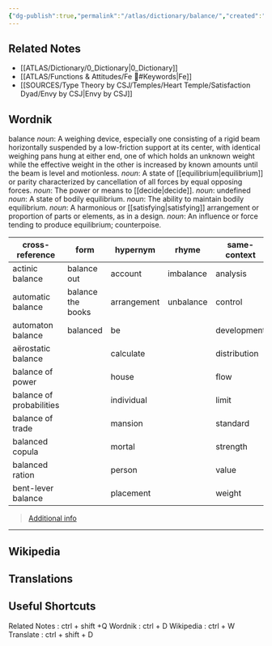 ```yaml
---
{"dg-publish":true,"permalink":"/atlas/dictionary/balance/","created":"2023-01-01T14:07:15.407+01:00","updated":"2023-03-08T08:28:52.332+01:00"}
---
```



## Related Notes 
- [[ATLAS/Dictionary/0_Dictionary\|0_Dictionary]]
- [[ATLAS/Functions & Attitudes/Fe 💉#Keywords\|Fe]]
- [[SOURCES/Type Theory by CSJ/Temples/Heart Temple/Satisfaction Dyad/Envy by CSJ\|Envy by CSJ]]

## Wordnik
 balance
*noun*: A weighing device, especially one consisting of a rigid beam horizontally suspended by a low-friction support at its center, with identical weighing pans hung at either end, one of which holds an unknown weight while the effective weight in the other is increased by known amounts until the beam is level and motionless.
*noun*: A state of [[equilibrium\|equilibrium]] or parity characterized by cancellation of all forces by equal opposing forces.
*noun*: The power or means to [[decide\|decide]].
*noun*: undefined
*noun*: A state of bodily equilibrium.
*noun*: The ability to maintain bodily equilibrium.
*noun*: A harmonious or [[satisfying\|satisfying]] arrangement or proportion of parts or elements, as in a design.
*noun*: An influence or force tending to produce equilibrium; counterpoise.

| cross-reference |form |hypernym |rhyme |same-context |synonym |variant |verb-form |
| --- | --- | --- | --- | --- | --- | --- | --- |
| actinic balance | balance out | account | imbalance | analysis | Swiss bank account | balance wheel | balanced |
| automatic balance | balance the books | arrangement | unbalance | control | accommodate |  | balances |
| automaton balance | balanced | be |  | development | accord |  | balancing |
| aërostatic balance |  | calculate |  | distribution | account |  |  |
| balance of power |  | house |  | flow | account current |  |  |
| balance of probabilities |  | individual |  | limit | account rendered |  |  |
| balance of trade |  | mansion |  | standard | account stated |  |  |
| balanced copula |  | mortal |  | strength | adjust |  |  |
| balanced ration |  | person |  | value | adjust |  |  |
| bent-lever balance |  | placement |  | weight | afterglow |  |  |

> [Additional info](https://www.wordnik.com/words/balance)

---

## Wikipedia 


## Translations 


## Useful Shortcuts
Related Notes : ctrl + shift +Q
Wordnik : ctrl + D
Wikipedia : ctrl + W
Translate : ctrl + shift + D 